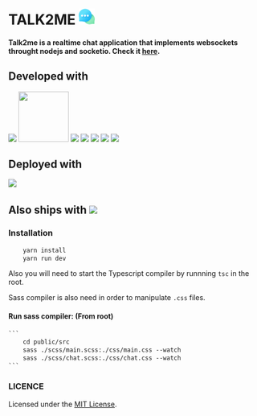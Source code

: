 # TALK2ME <img src="./public/src/images/logo.png" />

#### Talk2me is a realtime chat application that implements websockets throught nodejs and socketio. Check it [here](https://thawing-brushlands-37031.herokuapp.com/).

<h2>Developed with </h2>
<img src="https://www.onlogic.com/company/io-hub/wp-content/uploads/2013/07/socket-io-logo.jpg" width=200>
<img src="https://upload.wikimedia.org/wikipedia/commons/thumb/9/99/Unofficial_JavaScript_logo_2.svg/1024px-Unofficial_JavaScript_logo_2.svg.png" width=100 height=100>
<img src="https://upload.wikimedia.org/wikipedia/commons/thumb/4/4c/Typescript_logo_2020.svg/1200px-Typescript_logo_2020.svg.png" width=100>
<img src="https://upload.wikimedia.org/wikipedia/commons/thumb/d/d9/Node.js_logo.svg/1280px-Node.js_logo.svg.png" width=200>
<img src="https://upload.wikimedia.org/wikipedia/commons/6/64/Expressjs.png" width=300>
<img src="https://www.pngkit.com/png/detail/377-3771972_sass.png" width=100>
<img src="https://upload.wikimedia.org/wikipedia/commons/thumb/3/38/HTML5_Badge.svg/600px-HTML5_Badge.svg.png" width=80>

<h2>Deployed with </h2>
<img src="https://seekvectorlogo.net/wp-content/uploads/2018/12/heroku-vector-logo.png" width=200 />

<h2>Also ships with <img src="http://seekvectorlogo.com/wp-content/uploads/2018/12/docker-vector-logo.png" width=100 /></h2>

### Installation

```
	yarn install
	yarn run dev
```

Also you will need to start the Typescript compiler by runnning `tsc` in the root.

Sass compiler is also need in order to manipulate `.css` files.

#### Run sass compiler: (From root)

    ```
    	cd public/src
    	sass ./scss/main.scss:./css/main.css --watch
    	sass ./scss/chat.scss:./css/chat.css --watch
    ```

### LICENCE

Licensed under the [MIT License](LICENSE).
